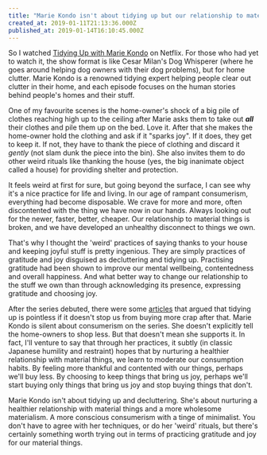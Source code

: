 ```yaml
---
title: "Marie Kondo isn't about tidying up but our relationship to material things"
created_at: 2019-01-11T21:13:36.000Z
published_at: 2019-01-14T16:10:45.000Z
---
```

So I watched [Tidying Up with Marie Kondo](https://www.netflix.com/sg/title/80209379) on Netflix. For those who had yet to watch it, the show format is like Cesar Milan's Dog Whisperer (where he goes around helping dog owners with their dog problems), but for home clutter. Marie Kondo is a renowned tidying expert helping people clear out clutter in their home, and each episode focuses on the human stories behind people's homes and their stuff. 

  

One of my favourite scenes is the home-owner's shock of a big pile of clothes reaching high up to the ceiling after Marie asks them to take out **_all_** their clothes and pile them up on the bed. Love it. After that she makes the home-owner hold the clothing and ask if it "sparks joy". If it does, they get to keep it. If not, they have to thank the piece of clothing and discard it _gently_ (not slam dunk the piece into the bin). She also invites them to do other weird rituals like thanking the house (yes, the big inanimate object called a house) for providing shelter and protection. 

  

It feels weird at first for sure, but going beyond the surface, I can see why it's a nice practice for life and living. In our age of rampant consumerism, everything had become disposable. We crave for more and more, often discontented with the thing we have now in our hands. Always looking out for the newer, faster, better, cheaper. Our relationship to material things is broken, and we have developed an unhealthy disconnect to things we own. 

  

That's why I thought the 'weird' practices of saying thanks to your house and keeping joyful stuff is pretty ingenious. They are simply practices of gratitude and joy disguised as decluttering and tidying up. Practising gratitude had been shown to improve our mental wellbeing, contentedness and overall happiness. And what better way to change our relationship to the stuff we own than through acknowledging its presence, expressing gratitude and choosing joy.

  

After the series debuted, there were some [articles](https://www.theguardian.com/lifeandstyle/2019/jan/10/marie-kondo-you-know-what-would-spark-joy-buying-less-crap) that argued that tidying up is pointless if it doesn't stop us from buying more crap after that. Marie Kondo is silent about consumerism on the series. She doesn't explicitly tell the home-owners to shop less. But that doesn't mean she supports it. In fact, I'll venture to say that through her practices, it subtly (in classic Japanese humility and restraint) hopes that by nurturing a healthier relationship with material things, we learn to moderate our consumption habits. By feeling more thankful and contented with our things, perhaps we'll buy less. By choosing to keep things that bring us joy, perhaps we'll start buying only things that bring us joy and stop buying things that don't.  

  

Marie Kondo isn't about tidying up and decluttering. She's about nurturing a healthier relationship with material things and a more wholesome materialism. A more conscious consumerism with a tinge of minimalist. You don't have to agree with her techniques, or do her 'weird' rituals, but there's certainly something worth trying out in terms of practicing gratitude and joy for our material things.

